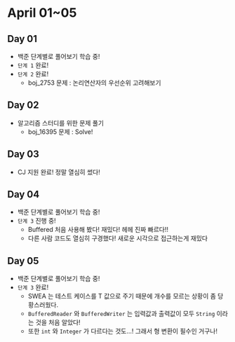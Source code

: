 # April 01~05

## Day 01

- 백준 단계별로 풀어보기 학습 중!
- `단계 1` 완료!
- `단계 2` 완료!
  - boj_2753 문제 : 논리연산자의 우선순위 고려해보기

## Day 02

- 알고리즘 스터디를 위한 문제 풀기
  - boj_16395 문제 : Solve!

## Day 03

- CJ 지원 완료! 정말 열심히 썼다!

## Day 04

- 백준 단계별로 풀어보기 학습 중!
- `단계 3` 진행 중!
  - Buffered 처음 사용해 봤다! 재밌다! 헤헤 진짜 빠르다!!
  - 다른 사람 코드도 열심히 구경했다! 새로운 시각으로 접근하는게 재밌다

## Day 05

- 백준 단계별로 풀어보기 학습 중!
- `단계 3` 완료!
  - SWEA 는 테스트 케이스를 T 값으로 주기 때문에 개수를 모르는 상황이 좀 당황스러웠다.
  - `BufferedReader` 와 `BufferedWriter` 는 입력값과 출력값이 모두 `String` 이라는 것을 처음 알았다!
  - 또한 `int` 와 `Integer` 가 다르다는 것도...! 그래서 형 변환이 필수인 거구나!